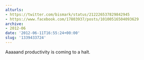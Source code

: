 ```yaml
---
alturls:
- https://twitter.com/bismark/status/212226537829842945
- https://www.facebook.com/17803937/posts/10100516504093629
archive:
- 2012-06
date: '2012-06-11T16:55:24+00:00'
slug: '1339433724'
---
```


Aaaaand productivity is coming to a halt.

